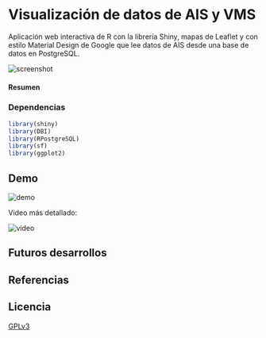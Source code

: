 # Visualización de datos de AIS y VMS

Aplicación web interactiva de R con la librería Shiny, mapas de Leaflet y con estilo Material Design de Google que lee datos de AIS desde una base de datos en PostgreSQL.

![screenshot](https://github.com/guzmanlopez/AISVMS_vis/blob/master/screenshots/screenshot.png)

#### **Resumen**

### Dependencias

```R
library(shiny)
library(DBI)
library(RPostgreSQL)
library(sf)
library(ggplot2)

```

## Demo

![demo](https://github.com/guzmanlopez/AISVMS_vis/blob/master/screenshots/AIS_vis-shinyapp-demo.gif)

Video más detallado:

![video](https://drive.google.com/file/d/1ogtGnG1EB5UUqNCO7vRRe36yGPvhjLeU)

## Futuros desarrollos

## Referencias

## Licencia
[GPLv3](LICENSE.txt)
